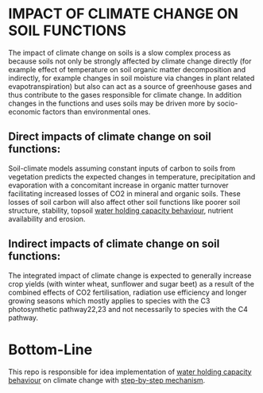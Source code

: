 # IMPACT OF CLIMATE CHANGE ON SOIL FUNCTIONS
The impact of climate change on soils is a slow complex process as because soils not only be strongly affected by climate change directly (for example effect of temperature on soil organic matter decomposition and indirectly, for example changes in soil moisture via changes in plant related evapotranspiration) but also can act as a source of greenhouse gases and thus contribute to the gases responsible for climate change. In addition changes in the functions and uses soils may be driven more by socio-economic factors than environmental ones.<br />

## Direct impacts of climate change on soil functions:
Soil-climate models assuming constant inputs of carbon to soils from vegetation predicts the expected changes in temperature, precipitation and evaporation with a concomitant increase in organic matter turnover facilitating increased losses of CO2 in mineral and organic soils. These losses of soil carbon will also affect other soil functions like poorer soil structure, stability, topsoil [water holding capacity behaviour](https://github.com/ojhaanshu87/GlobalWarming/blob/soil_type_impact_on_global_warming/python_utils/water_holding_capacity_behaviour.md), nutrient availability and erosion. <br />

## Indirect impacts of climate change on soil functions:
 The integrated impact of climate change is expected to generally increase crop yields (with winter wheat, sunflower and sugar beet) as a result of the combined effects of CO2 fertilisation, radiation use efficiency and longer growing seasons which mostly applies to species with the C3 photosynthetic pathway22,23 and not necessarily to species with the C4 pathway.</br>
 
 # Bottom-Line
 This repo is responsible for idea implementation of [ water holding capacity behaviour](someURL) on climate change with [step-by-step mechanism](someURL).
 

